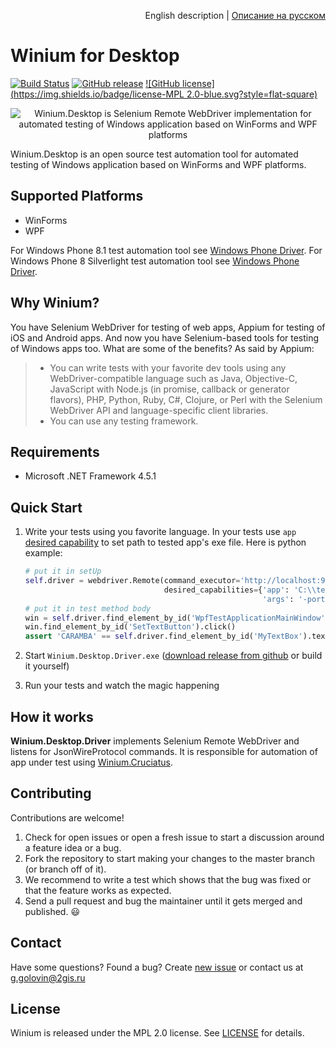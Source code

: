 <p align="right">
English description | <a href="README_RU.md">Описание на русском</a>
</p>

# Winium for Desktop
[![Build Status](https://img.shields.io/jenkins/s/http/opensource-ci.2gis.ru/Winium.Desktop.svg?style=flat-square)](http://opensource-ci.2gis.ru/job/Winium.Desktop/)
[![GitHub release](https://img.shields.io/github/release/2gis/Winium.Desktop.svg?style=flat-square)](https://github.com/2gis/Winium.Desktop/releases/)
[![GitHub license](https://img.shields.io/badge/license-MPL 2.0-blue.svg?style=flat-square)](LICENSE)

<p align="center">
<img src="https://raw.githubusercontent.com/2gis/Winium.StoreApps/assets/winium.png" alt="Winium.Desktop is Selenium Remote WebDriver implementation for automated testing of Windows application based on WinForms and WPF platforms">
</p>

Winium.Desktop is an open source test automation tool for automated testing of Windows application based on WinForms and WPF platforms.

## Supported Platforms
- WinForms
- WPF

For Windows Phone 8.1 test automation tool see [Windows Phone Driver](https://github.com/2gis/Winium.StoreApps).
For Windows Phone 8 Silverlight test automation tool see [Windows Phone Driver](https://github.com/2gis/winphonedriver).

## Why Winium?
You have Selenium WebDriver for testing of web apps, Appium for testing of iOS and Android apps. And now you have Selenium-based tools for testing of Windows apps too. What are some of the benefits? As said by Appium:
> - You can write tests with your favorite dev tools using any WebDriver-compatible language such as Java, Objective-C, JavaScript with Node.js (in promise, callback or generator flavors), PHP, Python, Ruby, C#, Clojure, or Perl with the Selenium WebDriver API and language-specific client libraries.
> - You can use any testing framework.

## Requirements
* Microsoft .NET Framework 4.5.1

## Quick Start
1. Write your tests using you favorite language. In your tests use `app` [desired capability](https://github.com/2gis/Winium.Desktop/wiki/Capabilities) to set path to tested app's exe file. Here is python example:
	```python
	# put it in setUp
	self.driver = webdriver.Remote(command_executor='http://localhost:9999',
	                               desired_capabilities={'app': 'C:\\testApp.exe',
	                                                     'args': '-port 345'})
	# put it in test method body
	win = self.driver.find_element_by_id('WpfTestApplicationMainWindow')
	win.find_element_by_id('SetTextButton').click()
	assert 'CARAMBA' == self.driver.find_element_by_id('MyTextBox').text
	```

2. Start `Winium.Desktop.Driver.exe` ([download release from github](https://github.com/2gis/Winium.Desktop/releases) or build it yourself)

3. Run your tests and watch the magic happening

## How it works
**Winium.Desktop.Driver** implements Selenium Remote WebDriver and listens for JsonWireProtocol commands. It is responsible for automation of app under test using [Winium.Cruciatus](https://github.com/2gis/Winium.Cruciatus).

## Contributing

Contributions are welcome!

1. Check for open issues or open a fresh issue to start a discussion around a feature idea or a bug.
2. Fork the repository to start making your changes to the master branch (or branch off of it).
3. We recommend to write a test which shows that the bug was fixed or that the feature works as expected.
4. Send a pull request and bug the maintainer until it gets merged and published. :smiley:

## Contact

Have some questions? Found a bug? Create [new issue](https://github.com/2gis/Winium.Desktop/issues/new) or contact us at g.golovin@2gis.ru

## License

Winium is released under the MPL 2.0 license. See [LICENSE](LICENSE) for details.
